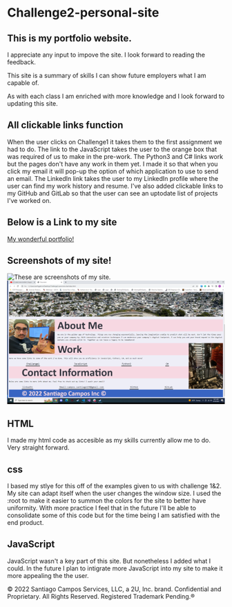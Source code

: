 # Challenge2-personal-site

## This is my portfolio website.

I appreciate any input to impove the site. I look forward to reading the feedback.

This site is a summary of skills I can show future employers what I am capable of.

As with each class I am enriched with more knowledge and I look forward to updating this site.

## All clickable links function

When the user clicks on Challenge1 it takes them to the first assignment we had to do.
The link to the JavaScript takes the user to the orange box that was required of us to make in the pre-work.
The Python3 and C# links work but the pages don't have any work in them yet.
I made it so that when you click my email it will pop-up the option of which application to use to send an email.
The LinkedIn link takes the user to my LinkedIn profile where the user can find my work history and resume.
I've also added clickable links to my GitHub and GitLab so that the user can see an uptodate list of projects I've worked on.

## Below is a Link to my site

[My wonderful portfolio!](https://everyone1138.github.io/Challenge2-personal-site/)

## Screenshots of my site!

![These are screenshots of my site.](<./assests/Screenshot (8).png.png>)
![These are screenshots of my site.](<./assests/Screenshot (7).png>)

## HTML

I made my html code as accesible as my skills currently allow me to do. Very straight forward.

## css

I based my stlye for this off of the examples given to us with challenge 1&2. My site can adapt itself when the user changes the window size.
I used the :root to make it easier to summon the colors for the site to better have uniformity. With more practice I feel that in the future
I'll be able to consolidate some of this code but for the time being I am satisfied with the end product.

## JavaScript

JavaScript wasn't a key part of this site. But nonetheless I added what I could. In the future I plan to intigrate more JavaScript into my site
to make it more appealing the the user.

© 2022 Santiago Campos Services, LLC, a 2U, Inc. brand. Confidential and Proprietary. All Rights Reserved. Registered Trademark Pending.®
